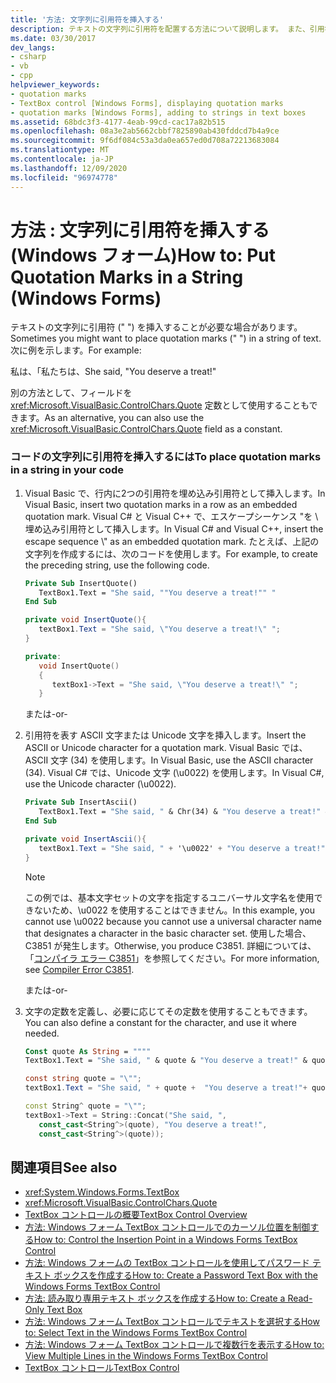 ```yaml
---
title: '方法: 文字列に引用符を挿入する'
description: テキストの文字列に引用符を配置する方法について説明します。 また、引用符フィールドを定数として使用する方法についても説明します。
ms.date: 03/30/2017
dev_langs:
- csharp
- vb
- cpp
helpviewer_keywords:
- quotation marks
- TextBox control [Windows Forms], displaying quotation marks
- quotation marks [Windows Forms], adding to strings in text boxes
ms.assetid: 68bdc3f3-4177-4eab-99cd-cac17a82b515
ms.openlocfilehash: 08a3e2ab5662cbbf7825890ab430fddcd7b4a9ce
ms.sourcegitcommit: 9f6df084c53a3da0ea657ed0d708a72213683084
ms.translationtype: MT
ms.contentlocale: ja-JP
ms.lasthandoff: 12/09/2020
ms.locfileid: "96974778"
---
```

# <a name="how-to-put-quotation-marks-in-a-string-windows-forms"></a><span data-ttu-id="6948c-104">方法 : 文字列に引用符を挿入する (Windows フォーム)</span><span class="sxs-lookup"><span data-stu-id="6948c-104">How to: Put Quotation Marks in a String (Windows Forms)</span></span>
<span data-ttu-id="6948c-105">テキストの文字列に引用符 (" ") を挿入することが必要な場合があります。</span><span class="sxs-lookup"><span data-stu-id="6948c-105">Sometimes you might want to place quotation marks (" ") in a string of text.</span></span> <span data-ttu-id="6948c-106">次に例を示します。</span><span class="sxs-lookup"><span data-stu-id="6948c-106">For example:</span></span>  
  
 <span data-ttu-id="6948c-107">私は、「私たちは、</span><span class="sxs-lookup"><span data-stu-id="6948c-107">She said, "You deserve a treat!"</span></span>  
  
 <span data-ttu-id="6948c-108">別の方法として、フィールドを <xref:Microsoft.VisualBasic.ControlChars.Quote> 定数として使用することもできます。</span><span class="sxs-lookup"><span data-stu-id="6948c-108">As an alternative, you can also use the <xref:Microsoft.VisualBasic.ControlChars.Quote> field as a constant.</span></span>  
  
### <a name="to-place-quotation-marks-in-a-string-in-your-code"></a><span data-ttu-id="6948c-109">コードの文字列に引用符を挿入するには</span><span class="sxs-lookup"><span data-stu-id="6948c-109">To place quotation marks in a string in your code</span></span>  
  
1. <span data-ttu-id="6948c-110">Visual Basic で、行内に2つの引用符を埋め込み引用符として挿入します。</span><span class="sxs-lookup"><span data-stu-id="6948c-110">In Visual Basic, insert two quotation marks in a row as an embedded quotation mark.</span></span> <span data-ttu-id="6948c-111">Visual C# と Visual C++ で、エスケープシーケンス "を \\ 埋め込み引用符として挿入します。</span><span class="sxs-lookup"><span data-stu-id="6948c-111">In Visual C# and Visual C++, insert the escape sequence \\" as an embedded quotation mark.</span></span> <span data-ttu-id="6948c-112">たとえば、上記の文字列を作成するには、次のコードを使用します。</span><span class="sxs-lookup"><span data-stu-id="6948c-112">For example, to create the preceding string, use the following code.</span></span>  
  
    ```vb  
    Private Sub InsertQuote()  
       TextBox1.Text = "She said, ""You deserve a treat!"" "  
    End Sub  
    ```  
  
    ```csharp  
    private void InsertQuote(){  
       textBox1.Text = "She said, \"You deserve a treat!\" ";  
    }  
    ```  
  
    ```cpp  
    private:  
       void InsertQuote()  
       {  
          textBox1->Text = "She said, \"You deserve a treat!\" ";  
       }  
    ```  
  
     <span data-ttu-id="6948c-113">または</span><span class="sxs-lookup"><span data-stu-id="6948c-113">-or-</span></span>  
  
2. <span data-ttu-id="6948c-114">引用符を表す ASCII 文字または Unicode 文字を挿入します。</span><span class="sxs-lookup"><span data-stu-id="6948c-114">Insert the ASCII or Unicode character for a quotation mark.</span></span> <span data-ttu-id="6948c-115">Visual Basic では、ASCII 文字 (34) を使用します。</span><span class="sxs-lookup"><span data-stu-id="6948c-115">In Visual Basic, use the ASCII character (34).</span></span> <span data-ttu-id="6948c-116">Visual C# では、Unicode 文字 (\u0022) を使用します。</span><span class="sxs-lookup"><span data-stu-id="6948c-116">In Visual C#, use the Unicode character (\u0022).</span></span>  
  
    ```vb  
    Private Sub InsertAscii()  
       TextBox1.Text = "She said, " & Chr(34) & "You deserve a treat!" & Chr(34)  
    End Sub  
    ```  
  
    ```csharp  
    private void InsertAscii(){  
       textBox1.Text = "She said, " + '\u0022' + "You deserve a treat!" + '\u0022';  
    }  
    ```  
  
    > [!NOTE]
    > <span data-ttu-id="6948c-117">この例では、基本文字セットの文字を指定するユニバーサル文字名を使用できないため、\u0022 を使用することはできません。</span><span class="sxs-lookup"><span data-stu-id="6948c-117">In this example, you cannot use \u0022 because you cannot use a universal character name that designates a character in the basic character set.</span></span> <span data-ttu-id="6948c-118">使用した場合、C3851 が発生します。</span><span class="sxs-lookup"><span data-stu-id="6948c-118">Otherwise, you produce C3851.</span></span> <span data-ttu-id="6948c-119">詳細については、「[コンパイラ エラー C3851](/cpp/error-messages/compiler-errors-2/compiler-error-c3851)」を参照してください。</span><span class="sxs-lookup"><span data-stu-id="6948c-119">For more information, see [Compiler Error C3851](/cpp/error-messages/compiler-errors-2/compiler-error-c3851).</span></span>  
  
     <span data-ttu-id="6948c-120">または</span><span class="sxs-lookup"><span data-stu-id="6948c-120">-or-</span></span>  
  
3. <span data-ttu-id="6948c-121">文字の定数を定義し、必要に応じてその定数を使用することもできます。</span><span class="sxs-lookup"><span data-stu-id="6948c-121">You can also define a constant for the character, and use it where needed.</span></span>  
  
    ```vb  
    Const quote As String = """"  
    TextBox1.Text = "She said, " & quote & "You deserve a treat!" & quote  
    ```  
  
    ```csharp  
    const string quote = "\"";  
    textBox1.Text = "She said, " + quote +  "You deserve a treat!"+ quote ;  
    ```  
  
    ```cpp  
    const String^ quote = "\"";  
    textBox1->Text = String::Concat("She said, ",  
       const_cast<String^>(quote), "You deserve a treat!",  
       const_cast<String^>(quote));  
    ```  
  
## <a name="see-also"></a><span data-ttu-id="6948c-122">関連項目</span><span class="sxs-lookup"><span data-stu-id="6948c-122">See also</span></span>

- <xref:System.Windows.Forms.TextBox>
- <xref:Microsoft.VisualBasic.ControlChars.Quote>
- [<span data-ttu-id="6948c-123">TextBox コントロールの概要</span><span class="sxs-lookup"><span data-stu-id="6948c-123">TextBox Control Overview</span></span>](textbox-control-overview-windows-forms.md)
- [<span data-ttu-id="6948c-124">方法: Windows フォーム TextBox コントロールでのカーソル位置を制御する</span><span class="sxs-lookup"><span data-stu-id="6948c-124">How to: Control the Insertion Point in a Windows Forms TextBox Control</span></span>](how-to-control-the-insertion-point-in-a-windows-forms-textbox-control.md)
- [<span data-ttu-id="6948c-125">方法: Windows フォームの TextBox コントロールを使用してパスワード テキスト ボックスを作成する</span><span class="sxs-lookup"><span data-stu-id="6948c-125">How to: Create a Password Text Box with the Windows Forms TextBox Control</span></span>](how-to-create-a-password-text-box-with-the-windows-forms-textbox-control.md)
- [<span data-ttu-id="6948c-126">方法: 読み取り専用テキスト ボックスを作成する</span><span class="sxs-lookup"><span data-stu-id="6948c-126">How to: Create a Read-Only Text Box</span></span>](how-to-create-a-read-only-text-box-windows-forms.md)
- [<span data-ttu-id="6948c-127">方法: Windows フォーム TextBox コントロールでテキストを選択する</span><span class="sxs-lookup"><span data-stu-id="6948c-127">How to: Select Text in the Windows Forms TextBox Control</span></span>](how-to-select-text-in-the-windows-forms-textbox-control.md)
- [<span data-ttu-id="6948c-128">方法: Windows フォーム TextBox コントロールで複数行を表示する</span><span class="sxs-lookup"><span data-stu-id="6948c-128">How to: View Multiple Lines in the Windows Forms TextBox Control</span></span>](how-to-view-multiple-lines-in-the-windows-forms-textbox-control.md)
- [<span data-ttu-id="6948c-129">TextBox コントロール</span><span class="sxs-lookup"><span data-stu-id="6948c-129">TextBox Control</span></span>](textbox-control-windows-forms.md)
